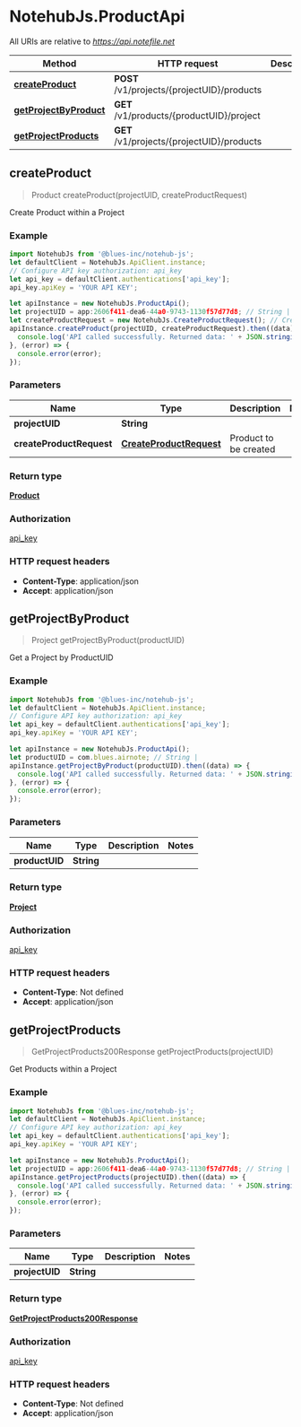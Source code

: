 # NotehubJs.ProductApi

All URIs are relative to *https://api.notefile.net*

Method | HTTP request | Description
------------- | ------------- | -------------
[**createProduct**](ProductApi.md#createProduct) | **POST** /v1/projects/{projectUID}/products | 
[**getProjectByProduct**](ProductApi.md#getProjectByProduct) | **GET** /v1/products/{productUID}/project | 
[**getProjectProducts**](ProductApi.md#getProjectProducts) | **GET** /v1/projects/{projectUID}/products | 



## createProduct

> Product createProduct(projectUID, createProductRequest)



Create Product within a Project

### Example

```javascript
import NotehubJs from '@blues-inc/notehub-js';
let defaultClient = NotehubJs.ApiClient.instance;
// Configure API key authorization: api_key
let api_key = defaultClient.authentications['api_key'];
api_key.apiKey = 'YOUR API KEY';

let apiInstance = new NotehubJs.ProductApi();
let projectUID = app:2606f411-dea6-44a0-9743-1130f57d77d8; // String | 
let createProductRequest = new NotehubJs.CreateProductRequest(); // CreateProductRequest | Product to be created
apiInstance.createProduct(projectUID, createProductRequest).then((data) => {
  console.log('API called successfully. Returned data: ' + JSON.stringify(data));
}, (error) => {
  console.error(error);
});

```

### Parameters


Name | Type | Description  | Notes
------------- | ------------- | ------------- | -------------
 **projectUID** | **String**|  | 
 **createProductRequest** | [**CreateProductRequest**](CreateProductRequest.md)| Product to be created | 

### Return type

[**Product**](Product.md)

### Authorization

[api_key](../README.md#api_key)

### HTTP request headers

- **Content-Type**: application/json
- **Accept**: application/json


## getProjectByProduct

> Project getProjectByProduct(productUID)



Get a Project by ProductUID

### Example

```javascript
import NotehubJs from '@blues-inc/notehub-js';
let defaultClient = NotehubJs.ApiClient.instance;
// Configure API key authorization: api_key
let api_key = defaultClient.authentications['api_key'];
api_key.apiKey = 'YOUR API KEY';

let apiInstance = new NotehubJs.ProductApi();
let productUID = com.blues.airnote; // String | 
apiInstance.getProjectByProduct(productUID).then((data) => {
  console.log('API called successfully. Returned data: ' + JSON.stringify(data));
}, (error) => {
  console.error(error);
});

```

### Parameters


Name | Type | Description  | Notes
------------- | ------------- | ------------- | -------------
 **productUID** | **String**|  | 

### Return type

[**Project**](Project.md)

### Authorization

[api_key](../README.md#api_key)

### HTTP request headers

- **Content-Type**: Not defined
- **Accept**: application/json


## getProjectProducts

> GetProjectProducts200Response getProjectProducts(projectUID)



Get Products within a Project

### Example

```javascript
import NotehubJs from '@blues-inc/notehub-js';
let defaultClient = NotehubJs.ApiClient.instance;
// Configure API key authorization: api_key
let api_key = defaultClient.authentications['api_key'];
api_key.apiKey = 'YOUR API KEY';

let apiInstance = new NotehubJs.ProductApi();
let projectUID = app:2606f411-dea6-44a0-9743-1130f57d77d8; // String | 
apiInstance.getProjectProducts(projectUID).then((data) => {
  console.log('API called successfully. Returned data: ' + JSON.stringify(data));
}, (error) => {
  console.error(error);
});

```

### Parameters


Name | Type | Description  | Notes
------------- | ------------- | ------------- | -------------
 **projectUID** | **String**|  | 

### Return type

[**GetProjectProducts200Response**](GetProjectProducts200Response.md)

### Authorization

[api_key](../README.md#api_key)

### HTTP request headers

- **Content-Type**: Not defined
- **Accept**: application/json

